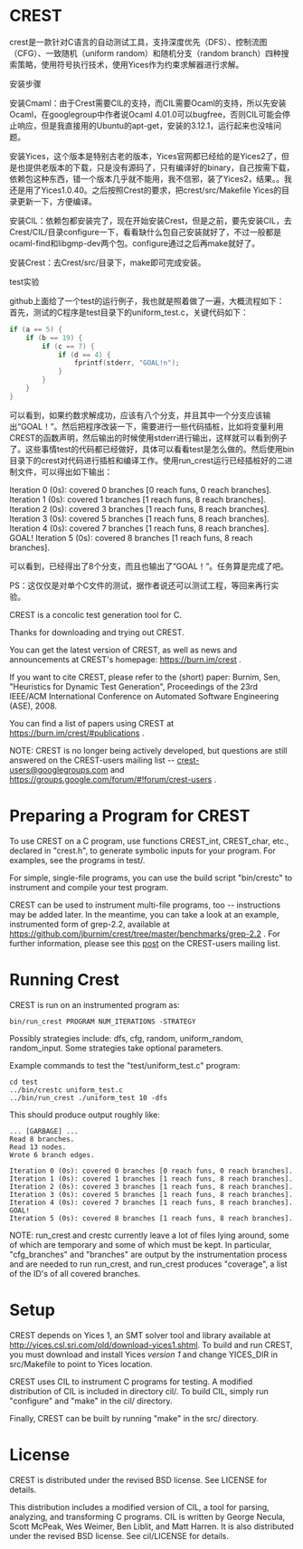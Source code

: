 CREST
=====

crest是一款针对C语言的自动测试工具，支持深度优先（DFS）、控制流图（CFG）、一致随机（uniform random）和随机分支（random branch）四种搜索策略，使用符号执行技术，使用Yices作为约束求解器进行求解。

安装步骤

安装Cmaml：由于Crest需要CIL的支持，而CIL需要Ocaml的支持，所以先安装Ocaml，在googlegroup中作者说Ocaml 4.01.0可以bugfree，否则CIL可能会停止响应，但是我直接用的Ubuntu的apt-get，安装的3.12.1，运行起来也没啥问题。

安装Yices，这个版本是特别古老的版本，Yices官网都已经给的是Yices2了，但是也提供老版本的下载，只是没有源码了，只有编译好的binary，自己按需下载，依赖包这种东西，错一个版本几乎就不能用，我不信邪，装了Yices2，结果。。我还是用了Yices1.0.40。之后按照Crest的要求，把crest/src/Makefile Yices的目录更新一下，方便编译。

安装CIL：依赖包都安装完了，现在开始安装Crest，但是之前，要先安装CIL，去Crest/CIL/目录configure一下，看看缺什么包自己安装就好了，不过一般都是ocaml-find和libgmp-dev两个包。configure通过之后再make就好了。

安装Crest：去Crest/src/目录下，make即可完成安装。


test实验

github上面给了一个test的运行例子，我也就是照着做了一遍，大概流程如下：
首先，测试的C程序是test目录下的uniform_test.c，关键代码如下：

```c
if (a == 5) {
    if (b == 19) {
        if (c == 7) {
            if (d == 4) {
                fprintf(stderr, "GOAL!n");
            }
        }
    }
}
```
可以看到，如果约数求解成功，应该有八个分支，并且其中一个分支应该输出“GOAL！”。然后把程序改装一下，需要进行一些代码插桩，比如将变量利用CREST的函数声明，然后输出的时候使用stderr进行输出，这样就可以看到例子了。这些事情test的代码都已经做好，具体可以看看test是怎么做的。然后使用bin目录下的crest对代码进行插桩和编译工作。使用run_crest运行已经插桩好的二进制文件，可以得出如下输出：

Iteration 0 (0s): covered 0 branches [0 reach funs, 0 reach branches].
Iteration 1 (0s): covered 1 branches [1 reach funs, 8 reach branches].
Iteration 2 (0s): covered 3 branches [1 reach funs, 8 reach branches].
Iteration 3 (0s): covered 5 branches [1 reach funs, 8 reach branches].
Iteration 4 (0s): covered 7 branches [1 reach funs, 8 reach branches].
GOAL!
Iteration 5 (0s): covered 8 branches [1 reach funs, 8 reach branches].

可以看到，已经得出了8个分支，而且也输出了“GOAL！”。任务算是完成了吧。

PS：这仅仅是对单个C文件的测试，据作者说还可以测试工程，等回来再行实验。

CREST is a concolic test generation tool for C.

Thanks for downloading and trying out CREST.

You can get the latest version of CREST, as well as news and
announcements at CREST's homepage: https://burn.im/crest .

If you want to cite CREST, please refer to the (short) paper: Burnim,
Sen, "Heuristics for Dynamic Test Generation", Proceedings of the 23rd
IEEE/ACM International Conference on Automated Software Engineering
(ASE), 2008.

You can find a list of papers using CREST at
https://burn.im/crest/#publications .

NOTE: CREST is no longer being actively developed, but questions are
still answered on the CREST-users mailing list --
crest-users@googlegroups.com and
https://groups.google.com/forum/#!forum/crest-users .


Preparing a Program for CREST
=====

To use CREST on a C program, use functions CREST_int, CREST_char,
etc., declared in "crest.h", to generate symbolic inputs for your
program.  For examples, see the programs in test/.

For simple, single-file programs, you can use the build script
"bin/crestc" to instrument and compile your test program.

CREST can be used to instrument multi-file programs, too --
instructions may be added later.  In the meantime, you can take a look
at an example, instrumented form of grep-2.2, available at
https://github.com/jburnim/crest/tree/master/benchmarks/grep-2.2 .
For further information, please see this
[post](https://groups.google.com/forum/#!topic/crest-users/KwgP9JkajOw)
on the CREST-users mailing list.


Running Crest
=====

CREST is run on an instrumented program as:

    bin/run_crest PROGRAM NUM_ITERATIONS -STRATEGY

Possibly strategies include: dfs, cfg, random, uniform_random, random_input.
Some strategies take optional parameters.

Example commands to test the "test/uniform_test.c" program:

    cd test
    ../bin/crestc uniform_test.c
    ../bin/run_crest ./uniform_test 10 -dfs

This should produce output roughly like:

    ... [GARBAGE] ...
    Read 8 branches.
    Read 13 nodes.
    Wrote 6 branch edges.

    Iteration 0 (0s): covered 0 branches [0 reach funs, 0 reach branches].
    Iteration 1 (0s): covered 1 branches [1 reach funs, 8 reach branches].
    Iteration 2 (0s): covered 3 branches [1 reach funs, 8 reach branches].
    Iteration 3 (0s): covered 5 branches [1 reach funs, 8 reach branches].
    Iteration 4 (0s): covered 7 branches [1 reach funs, 8 reach branches].
    GOAL!
    Iteration 5 (0s): covered 8 branches [1 reach funs, 8 reach branches].

NOTE: run_crest and crestc currently leave a lot of files lying
around, some of which are temporary and some of which must be kept.
In particular, "cfg_branches" and "branches" are output by the
instrumentation process and are needed to run run_crest, and run_crest
produces "coverage", a list of the ID's of all covered branches.


Setup
=====

CREST depends on Yices 1, an SMT solver tool and library available at
http://yices.csl.sri.com/old/download-yices1.shtml.  To build and run
CREST, you must download and install Yices *version 1* and change
YICES_DIR in src/Makefile to point to Yices location.

CREST uses CIL to instrument C programs for testing.  A modified
distribution of CIL is included in directory cil/.  To build CIL,
simply run "configure" and "make" in the cil/ directory.

Finally, CREST can be built by running "make" in the src/ directory.


License
=====

CREST is distributed under the revised BSD license.  See LICENSE for
details.

This distribution includes a modified version of CIL, a tool for
parsing, analyzing, and transforming C programs.  CIL is written by
George Necula, Scott McPeak, Wes Weimer, Ben Liblit, and Matt Harren.
It is also distributed under the revised BSD license.  See cil/LICENSE
for details.
